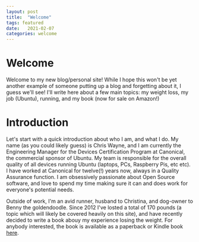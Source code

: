 ```yaml
---
layout: post
title:  "Welcome"
tags: featured
date:   2021-02-07
categories: welcome
---
```

# Welcome

Welcome to my new blog/personal site!  While I hope this won't be yet another example of someone putting up a blog and forgetting about it, I guess we'll see!  I'll write here about a few main topics: my weight loss, my job (Ubuntu), running, and my book (now for sale on Amazon!)

# Introduction

Let's start with a quick introduction about who I am, and what I do.  My name (as you could likely guess) is Chris Wayne, and I am currently the Engineering Manager for the Devices Certification Program at Canonical, the commercial sponsor of Ubuntu.  My team is responsible for the overall quality of all devices running Ubuntu (laptops, PCs, Raspberry Pis, etc etc).  I have worked at Canonical for twelve(!) years now, always in a Quality Assurance function.  I am obsessively passionate about Open Source software, and love to spend my time making sure it can and does work for everyone's potential needs.

Outside of work, I'm an avid runner, husband to Christina, and dog-owner to Benny the goldendoodle.  Since 2012 I've losted a total of 170 pounds (a topic which will likely be covered heavily on this site), and have recently decided to write a book abouy my experience losing the weight.  For anybody interested, the book is available as a paperback or Kindle book [here](https://amazon.com/dp/B08T8HPCKC).  